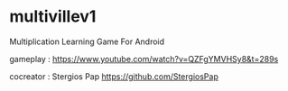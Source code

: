 # multivillev1

Multiplication Learning Game For Android

gameplay : https://www.youtube.com/watch?v=QZFgYMVHSy8&t=289s

cocreator : Stergios Pap https://github.com/StergiosPap
